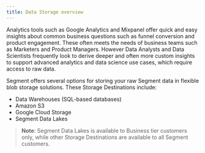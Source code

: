 ```yaml
---
title: Data Storage overview
---
```


Analytics tools such as Google Analytics and Mixpanel offer quick and easy insights about common business questions such as funnel conversion and product engagement. These often meets the needs of business teams such as Marketers and Product Managers. However Data Analysts and Data Scientists frequently look to derive deeper and often more custom insights to support advanced analytics and data science use cases, which require access to raw data.

Segment offers several options for storing your raw Segment data in flexible blob storage solutions. These Storage Destinations include:

- Data Warehouses (SQL-based databases)
- Amazon S3
- Google Cloud Storage
- Segment Data Lakes

> **Note**: Segment Data Lakes is available to Business tier customers only, while other Storage Destinations are available to all Segment customers.

<!-- TODO:

Need to write a section that explains: (Each of these could be a heading)

- What is a storage destination --added
- Why do you want one -- added
- How do they work (streaming vs bulk loading) -- to be added later
- What types are available (and link to catalog)
- What's included in the free tier -- added


then: add links to analytics academy stuff on owning your data
links to actual product pages
make sure there's a catalog entry for everything we're going to list here so it gets built

-->

